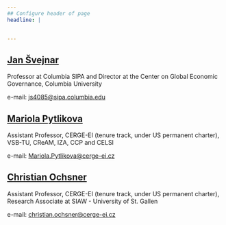 ```yaml
---
## Configure header of page
headline: |
  

---
```


<!-- this is a subheadline -->

## [Jan Švejnar](https://www.sipa.columbia.edu/faculty-research/faculty-directory/jan-svejnar)

Professor at Columbia SIPA and Director at the Center on Global Economic Governance, Columbia University

e-mail: js4085@sipa.columbia.edu

## [Mariola Pytlikova](https://sites.google.com/site/pytlikovaweb/)

Assistant Professor, CERGE-EI (tenure track, under US permanent charter), VSB-TU, CReAM, IZA, CCP and CELSI

e-mail: Mariola.Pytlikova@cerge-ei.cz



## [Christian Ochsner](https://sites.google.com/site/chrochsner/)

Assistant Professor, CERGE-EI (tenure track, under US permanent charter), Research Associate at SIAW - University of
St. Gallen

e-mail: christian.ochsner@cerge-ei.cz











